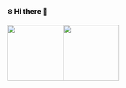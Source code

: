 ### :snowflake: Hi there 👋

<a href="https://https://github.com/Colmar-zlicheng/"><img height="130px" src="https://github-readme-stats-snow.vercel.app/api?username=Colmar-zlicheng&hide_title=true&hide_border=true&show_icons=true&include_all_commits=true&count_private=true&line_height=21&text_color=000&icon_color=000&bg_color=0,ea6161,ffc64d,fffc4d,52fa5a&theme=graywhite" /><!-- wi*quL3fcV --><img height="130px" src="https://github-readme-stats-snow.vercel.app/api/top-langs/?username=Colmar-zlicheng&hide=html&hide_title=true&hide_border=true&layout=compact&langs_count=6&exclude_repo=comp426,Redventures-Movie-Quotes&text_color=000&icon_color=fff&bg_color=0,52fa5a,4dfcff,c64dff&theme=graywhite" /></a>

<!-- [![Top Langs](https://github-readme-stats-snow.vercel.app/api/top-langs/?username=Colmar-zlicheng&layout=compact)](https://github.com/Colmar-zlicheng)

![Anurag's GitHub stats](https://github-readme-stats-snow.vercel.app/api?username=Colmar-zlicheng&show_icons=true&theme=radical)
 -->
<!-- 
<a href="https://github.com/Colmar-zlicheng">
  <img align="left" src="https://github-readme-stats-snow.vercel.app/api/top-langs/?username=Colmar-zlicheng&layout=compact"/>
</a>
<a >
  <img align="right" src="https://github-readme-stats-snow.vercel.app/api?username=Colmar-zlicheng&show_icons=true&theme=radical"/>
</a> -->

<!--
**Colmar-zlicheng/Colmar-zlicheng** is a ✨ _special_ ✨ repository because its `README.md` (this file) appears on your GitHub profile.

Here are some ideas to get you started:

- 🔭 I’m currently working on ...
- 🌱 I’m currently learning ...
- 👯 I’m looking to collaborate on ...
- 🤔 I’m looking for help with ...
- 💬 Ask me about ...
- 📫 How to reach me: ...
- 😄 Pronouns: ...
- ⚡ Fun fact: ...
-->
